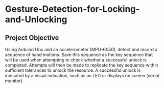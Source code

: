 # Gesture-Detection-for-Locking-and-Unlocking

## Project Objective

Using Arduino Uno and an accelerometer (MPU-6050), detect and record a sequence of hand motions. Save this sequence as the key sequence that will be used when attempting to check whether a successful unlock is completed. Attempts will then be made to replicate the key sequence within sufficient tolerances to unlock the resource. A successful unlock is indicated by a visual indication, such as an LED or displays on screen (serial monitor). 
